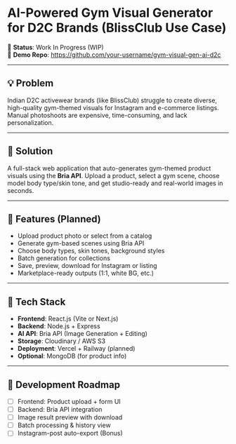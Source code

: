 # AI-Powered Gym Visual Generator for D2C Brands (BlissClub Use Case)

🚧 **Status**: Work In Progress (WIP)  
🔗 **Demo Repo**: https://github.com/your-username/gym-visual-gen-ai-d2c

---

## 💡 Problem
Indian D2C activewear brands (like BlissClub) struggle to create diverse, high-quality gym-themed visuals for Instagram and e-commerce listings. Manual photoshoots are expensive, time-consuming, and lack personalization.

---

## 🚀 Solution
A full-stack web application that auto-generates gym-themed product visuals using the **Bria API**. Upload a product, select a gym scene, choose model body type/skin tone, and get studio-ready and real-world images in seconds.

---

## 🔧 Features (Planned)
- Upload product photo or select from a catalog
- Generate gym-based scenes using Bria API
- Choose body types, skin tones, background styles
- Batch generation for collections
- Save, preview, download for Instagram or listing
- Marketplace-ready outputs (1:1, white BG, etc.)

---

## 🧠 Tech Stack
- **Frontend**: React.js (Vite or Next.js)
- **Backend**: Node.js + Express
- **AI API**: Bria API (Image Generation + Editing)
- **Storage**: Cloudinary / AWS S3
- **Deployment**: Vercel + Railway (planned)
- **Optional**: MongoDB (for product info)

---

## 🧪 Development Roadmap
- [ ] Frontend: Product upload + form UI
- [ ] Backend: Bria API integration
- [ ] Image result preview with download
- [ ] Batch processing & history view
- [ ] Instagram-post auto-export (Bonus)
